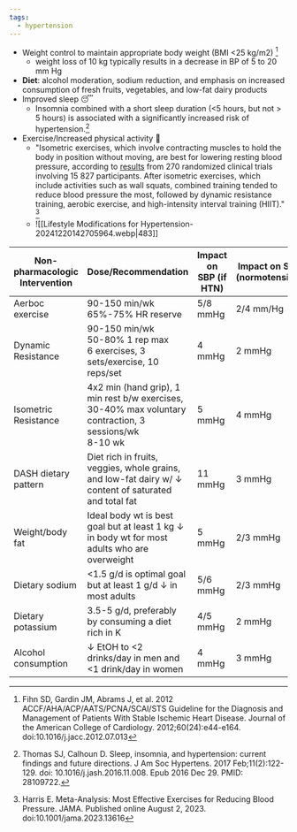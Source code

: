 ```yaml
---
tags:
  - hypertension
---
```



- Weight control to maintain appropriate body weight (BMI <25 kg/m2) [^sihd]
	- weight loss of 10 kg typically results in a decrease in BP of 5 to 20 mm Hg
- **Diet**: alcohol moderation, sodium reduction, and emphasis on increased consumption of fresh fruits, vegetables, and low-fat dairy products
- Improved sleep 😴
	- Insomnia combined with a short sleep duration (<5 hours, but not > 5 hours) is associated with a significantly increased risk of hypertension.[^thomas-calhoun]
- Exercise/Increased physical activity 🏃
	- "Isometric exercises, which involve contracting muscles to hold the body in position without moving, are best for lowering resting blood pressure, according to [results](https://doi.org/10.1136/bjsports-2022-106503) from 270 randomized clinical trials involving 15 827 participants. After isometric exercises, which include activities such as wall squats, combined training tended to reduce blood pressure the most, followed by dynamic resistance training, aerobic exercise, and high-intensity interval training (HIIT)." [^exercise-meta]
	- ![[Lifestyle Modifications for Hypertension-20241220142705964.webp|483]]


| Non-pharmacologic Intervention | Dose/Recommendation                                                                                       | Impact on SBP (if HTN) | Impact on SBP (normotensive) |
| ------------------------------ | --------------------------------------------------------------------------------------------------------- | ---------------------- | ---------------------------- |
| Aerboc exercise                | 90-150 min/wk<br>65%-75% HR reserve                                                                       | 5/8 mmHg               | 2/4 mm/Hg                    |
| Dynamic Resistance             | 90-150 min/wk<br>50-80% 1 rep max<br>6 exercises, 3 sets/exercise, 10 reps/set                            | 4 mmHg                 | 2 mmHg                       |
| Isometric Resistance           | 4x2 min (hand grip), 1 min rest b/w exercises, 30-40% max voluntary contraction, 3 sessions/wk<br>8-10 wk | 5 mmHg                 | 4 mmHg                       |
| DASH dietary pattern           | Diet rich in fruits, veggies, whole grains, and low-fat dairy w/ ↓ content of saturated and total fat     | 11 mmHg                | 3 mmHg                       |
| Weight/body fat                | Ideal body wt is best goal but at least 1 kg ↓ in body wt for most adults who are overweight              | 5 mmHg                 | 2/3 mmHg                     |
| Dietary sodium                 | <1.5 g/d is optimal goal but at least 1 g/d ↓ in most adults                                              | 5/6 mmHg               | 2/3 mmHg                     |
| Dietary potassium              | 3.5-5 g/d, preferably by consuming a diet rich in K                                                       | 4/5 mmHg               | 2 mmHg                       |
| Alcohol consumption            | ↓ EtOH to <2 drinks/day in men and <1 drink/day in women                                                  | 4 mmHg                 | 3 mmHg                       |


[^exercise-meta]: Harris E. Meta-Analysis: Most Effective Exercises for Reducing Blood Pressure. JAMA. Published online August 2, 2023. doi:10.1001/jama.2023.13616
[^sihd]: Fihn SD, Gardin JM, Abrams J, et al. 2012 ACCF/AHA/ACP/AATS/PCNA/SCAI/STS Guideline for the Diagnosis and Management of Patients With Stable Ischemic Heart Disease. Journal of the American College of Cardiology. 2012;60(24):e44-e164. doi:10.1016/j.jacc.2012.07.013
[^thomas-calhoun]: Thomas SJ, Calhoun D. Sleep, insomnia, and hypertension: current findings and future directions. J Am Soc Hypertens. 2017 Feb;11(2):122-129. doi: 10.1016/j.jash.2016.11.008. Epub 2016 Dec 29. PMID: 28109722.
